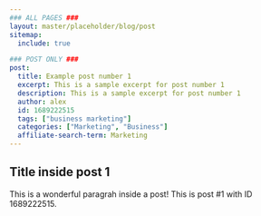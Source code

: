 ```yaml
---
### ALL PAGES ###
layout: master/placeholder/blog/post
sitemap:
  include: true

### POST ONLY ###
post:
  title: Example post number 1
  excerpt: This is a sample excerpt for post number 1
  description: This is a sample excerpt for post number 1
  author: alex
  id: 1689222515
  tags: ["business marketing"]
  categories: ["Marketing", "Business"]
  affiliate-search-term: Marketing
---
```


## Title inside post 1
This is a wonderful paragrah inside a post! This is post #1 with ID 1689222515.
